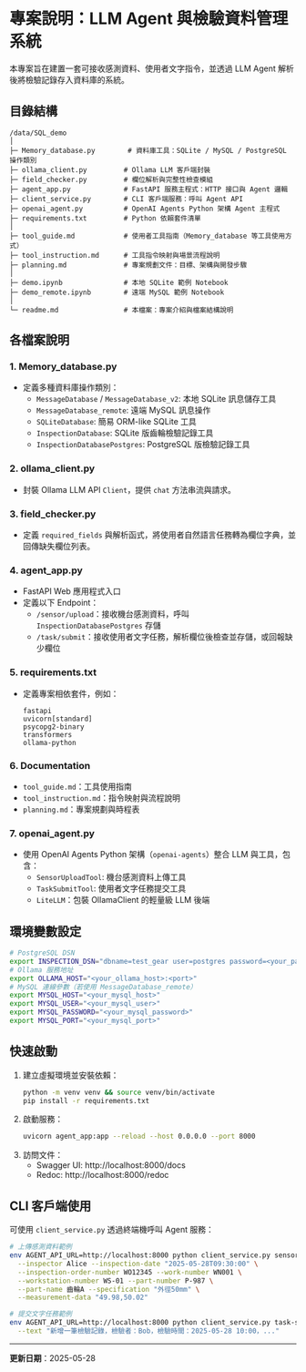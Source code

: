 # 專案說明：LLM Agent 與檢驗資料管理系統

本專案旨在建置一套可接收感測資料、使用者文字指令，並透過 LLM Agent 解析後將檢驗記錄存入資料庫的系統。

## 目錄結構
```
/data/SQL_demo
│
├─ Memory_database.py        # 資料庫工具：SQLite / MySQL / PostgreSQL 操作類別
├─ ollama_client.py         # Ollama LLM 客戶端封裝
├─ field_checker.py         # 欄位解析與完整性檢查模組
├─ agent_app.py             # FastAPI 服務主程式：HTTP 接口與 Agent 邏輯
├─ client_service.py        # CLI 客戶端服務：呼叫 Agent API
├─ openai_agent.py          # OpenAI Agents Python 架構 Agent 主程式
├─ requirements.txt         # Python 依賴套件清單
│
├─ tool_guide.md            # 使用者工具指南（Memory_database 等工具使用方式）
├─ tool_instruction.md      # 工具指令映射與場景流程說明
├─ planning.md              # 專案規劃文件：目標、架構與開發步驟
│
├─ demo.ipynb               # 本地 SQLite 範例 Notebook
├─ demo_remote.ipynb        # 遠端 MySQL 範例 Notebook
│
└─ readme.md                # 本檔案：專案介紹與檔案結構說明
```

## 各檔案說明

### 1. Memory_database.py
- 定義多種資料庫操作類別：
  - `MessageDatabase` / `MessageDatabase_v2`: 本地 SQLite 訊息儲存工具
  - `MessageDatabase_remote`: 遠端 MySQL 訊息操作
  - `SQLiteDatabase`: 簡易 ORM-like SQLite 工具
  - `InspectionDatabase`: SQLite 版齒輪檢驗記錄工具
  - `InspectionDatabasePostgres`: PostgreSQL 版檢驗記錄工具

### 2. ollama_client.py
- 封裝 Ollama LLM API `Client`，提供 `chat` 方法串流與請求。

### 3. field_checker.py
- 定義 `required_fields` 與解析函式，將使用者自然語言任務轉為欄位字典，並回傳缺失欄位列表。

### 4. agent_app.py
- FastAPI Web 應用程式入口
- 定義以下 Endpoint：
  - `/sensor/upload`：接收機台感測資料，呼叫 `InspectionDatabasePostgres` 存儲
  - `/task/submit`：接收使用者文字任務，解析欄位後檢查並存儲，或回報缺少欄位

### 5. requirements.txt
- 定義專案相依套件，例如：
  ```text
  fastapi
  uvicorn[standard]
  psycopg2-binary
  transformers
  ollama-python
  ```

### 6. Documentation
- `tool_guide.md`：工具使用指南
- `tool_instruction.md`：指令映射與流程說明
- `planning.md`：專案規劃與時程表

### 7. openai_agent.py
- 使用 OpenAI Agents Python 架構（`openai-agents`）整合 LLM 與工具，包含：
  - `SensorUploadTool`: 機台感測資料上傳工具
  - `TaskSubmitTool`: 使用者文字任務提交工具
  - `LiteLLM`：包裝 OllamaClient 的輕量級 LLM 後端

## 環境變數設定
```bash
# PostgreSQL DSN
export INSPECTION_DSN="dbname=test_gear user=postgres password=<your_password> host=<your_host> port=<your_port>"
# Ollama 服務地址
export OLLAMA_HOST="<your_ollama_host>:<port>"
# MySQL 連線參數（若使用 MessageDatabase_remote）
export MYSQL_HOST="<your_mysql_host>"
export MYSQL_USER="<your_mysql_user>"
export MYSQL_PASSWORD="<your_mysql_password>"
export MYSQL_PORT="<your_mysql_port>"
```

## 快速啟動
1. 建立虛擬環境並安裝依賴：
   ```bash
   python -m venv venv && source venv/bin/activate
   pip install -r requirements.txt
   ```
2. 啟動服務：
   ```bash
   uvicorn agent_app:app --reload --host 0.0.0.0 --port 8000
   ```
3. 訪問文件：
   - Swagger UI: http://localhost:8000/docs
   - Redoc: http://localhost:8000/redoc

## CLI 客戶端使用
可使用 `client_service.py` 透過終端機呼叫 Agent 服務：
```bash
# 上傳感測資料範例
env AGENT_API_URL=http://localhost:8000 python client_service.py sensor-upload \
  --inspector Alice --inspection-date "2025-05-28T09:30:00" \
  --inspection-order-number WO12345 --work-number WN001 \
  --workstation-number WS-01 --part-number P-987 \
  --part-name 齒輪A --specification "外徑50mm" \
  --measurement-data "49.98,50.02"

# 提交文字任務範例
env AGENT_API_URL=http://localhost:8000 python client_service.py task-submit \
  --text "新增一筆檢驗記錄，檢驗者：Bob，檢驗時間：2025-05-28 10:00，..."
```

---

**更新日期**：2025-05-28
